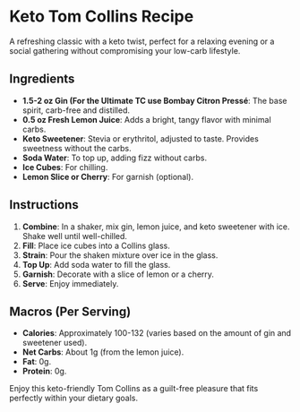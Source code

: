 # Keto Tom Collins Recipe

A refreshing classic with a keto twist, perfect for a relaxing evening or a social gathering without compromising your low-carb lifestyle.

## Ingredients

- **1.5-2 oz Gin (For the Ultimate TC use Bombay Citron Pressé**: The base spirit, carb-free and distilled.
- **0.5 oz Fresh Lemon Juice**: Adds a bright, tangy flavor with minimal carbs.
- **Keto Sweetener**: Stevia or erythritol, adjusted to taste. Provides sweetness without the carbs.
- **Soda Water**: To top up, adding fizz without carbs.
- **Ice Cubes**: For chilling.
- **Lemon Slice or Cherry**: For garnish (optional).

## Instructions

1. **Combine**: In a shaker, mix gin, lemon juice, and keto sweetener with ice. Shake well until well-chilled.
2. **Fill**: Place ice cubes into a Collins glass.
3. **Strain**: Pour the shaken mixture over ice in the glass.
4. **Top Up**: Add soda water to fill the glass.
5. **Garnish**: Decorate with a slice of lemon or a cherry.
6. **Serve**: Enjoy immediately.

## Macros (Per Serving)

- **Calories**: Approximately 100-132 (varies based on the amount of gin and sweetener used).
- **Net Carbs**: About 1g (from the lemon juice).
- **Fat**: 0g.
- **Protein**: 0g.

Enjoy this keto-friendly Tom Collins as a guilt-free pleasure that fits perfectly within your dietary goals.
